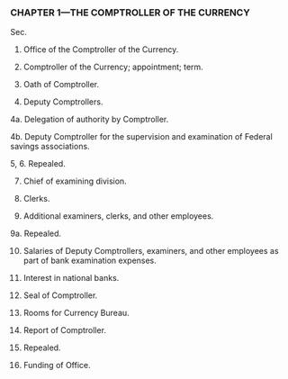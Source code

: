 ### **CHAPTER 1—THE COMPTROLLER OF THE CURRENCY** ###

Sec.

1. Office of the Comptroller of the Currency.

2. Comptroller of the Currency; appointment; term.

3. Oath of Comptroller.

4. Deputy Comptrollers.

4a. Delegation of authority by Comptroller.

4b. Deputy Comptroller for the supervision and examination of Federal savings associations.

5, 6. Repealed.

7. Chief of examining division.

8. Clerks.

9. Additional examiners, clerks, and other employees.

9a. Repealed.

10. Salaries of Deputy Comptrollers, examiners, and other employees as part of bank examination expenses.

11. Interest in national banks.

12. Seal of Comptroller.

13. Rooms for Currency Bureau.

14. Report of Comptroller.

15. Repealed.

16. Funding of Office.